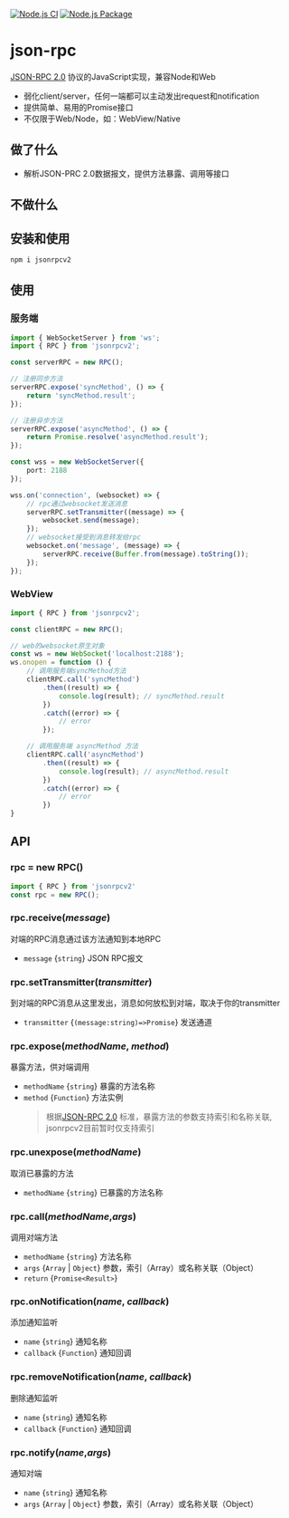 [![Node.js CI](https://github.com/zfangqijun/json-rpc/actions/workflows/node.js.yml/badge.svg)](https://github.com/zfangqijun/json-rpc/actions/workflows/node.js.yml)
[![Node.js Package](https://github.com/zfangqijun/json-rpc/actions/workflows/npm-publish.yml/badge.svg)](https://github.com/zfangqijun/json-rpc/actions/workflows/npm-publish.yml)

# json-rpc

[JSON-RPC 2.0](https://wiki.geekdream.com/Specification/json-rpc_2.0.html) 协议的JavaScript实现，兼容Node和Web

- 弱化client/server，任何一端都可以主动发出request和notification
- 提供简单、易用的Promise接口
- 不仅限于Web/Node，如：WebView/Native

## 做了什么

- 解析JSON-PRC 2.0数据报文，提供方法暴露、调用等接口

## 不做什么

## 安装和使用

```bash
npm i jsonrpcv2
```

## 使用

### 服务端

```ts
import { WebSocketServer } from 'ws';
import { RPC } from 'jsonrpcv2';

const serverRPC = new RPC();

// 注册同步方法
serverRPC.expose('syncMethod', () => {
    return 'syncMethod.result';
});

// 注册异步方法
serverRPC.expose('asyncMethod', () => {
    return Promise.resolve('asyncMethod.result');
});

const wss = new WebSocketServer({
    port: 2188
});

wss.on('connection', (websocket) => {
    // rpc通过websocket发送消息
    serverRPC.setTransmitter((message) => {
        websocket.send(message);
    });
    // websocket接受到消息转发给rpc
    websocket.on('message', (message) => {
        serverRPC.receive(Buffer.from(message).toString());
    });
});
```

### WebView

```ts
import { RPC } from 'jsonrpcv2';

const clientRPC = new RPC();

// web的websocket原生对象
const ws = new WebSocket('localhost:2188');
ws.onopen = function () {
    // 调用服务端syncMethod方法
    clientRPC.call('syncMethod')
        .then((result) => {
            console.log(result); // syncMethod.result
        })
        .catch((error) => {
            // error
        });

    // 调用服务端 asyncMethod 方法
    clientRPC.call('asyncMethod')
        .then((result) => {
            console.log(result); // asyncMethod.result
        })
        .catch((error) => {
            // error
        })
}
```

## API

### rpc = new RPC()

```ts
import { RPC } from 'jsonrpcv2'
const rpc = new RPC();
```

### rpc.receive(*message*)

对端的RPC消息通过该方法通知到本地RPC

- `message` {`string`} JSON RPC报文

### rpc.setTransmitter(*transmitter*)

到对端的RPC消息从这里发出，消息如何放松到对端，取决于你的transmitter

- `transmitter` {`(message:string)=>Promise`} 发送通道

### rpc.expose(*methodName*, *method*)

暴露方法，供对端调用

- `methodName` {`string`} 暴露的方法名称
- `method` {`Function`} 方法实例
  > 根据[JSON-RPC 2.0](https://wiki.geekdream.com/Specification/json-rpc_2.0.html) 标准，暴露方法的参数支持索引和名称关联, jsonrpcv2目前暂时仅支持索引

### rpc.unexpose(*methodName*)

取消已暴露的方法

- `methodName` {`string`} 已暴露的方法名称

### rpc.call(*methodName*,*args*)

调用对端方法

- `methodName` {`string`} 方法名称
- `args` {`Array` | `Object`} 参数，索引（Array）或名称关联（Object）
- `return` {`Promise<Result>`}

### rpc.onNotification(*name*, *callback*)

添加通知监听

- `name` {`string`} 通知名称
- `callback` {`Function`} 通知回调

### rpc.removeNotification(*name*, *callback*)

删除通知监听

- `name` {`string`} 通知名称
- `callback` {`Function`} 通知回调

### rpc.notify(*name*,*args*)

通知对端

- `name` {`string`} 通知名称
- `args` {`Array` | `Object`} 参数，索引（Array）或名称关联（Object）




